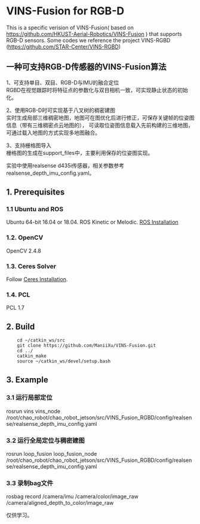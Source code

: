 # VINS-Fusion for RGB-D

This is a specific verision of VINS-Fusion( based on https://github.com/HKUST-Aerial-Robotics/VINS-Fusion ) that supports RGB-D sensors. Some codes we reference the project VINS-RGBD (https://github.com/STAR-Center/VINS-RGBD)

## 一种可支持RGB-D传感器的VINS-Fusion算法

1、可支持单目、双目、RGB-D与IMU的融合定位  
RGBD在视觉跟踪时将特征点的参数化与双目相机一致，可实现静止状态的初始化。  

2、使用RGB-D时可实现基于八叉树的稠密建图  
实时生成局部三维稠密地图，地图可在图优化后进行修正，可保存关键帧的位姿图信息（带有三维稠密点云地图的），
可读取位姿图信息载入先前构建的三维地图，可通过载入地图的方式实现多地图融合。
  
3、支持栅格图导入  
栅格图的生成在support_files中，主要利用保存的位姿图实现。  

实验中使用realsense d435i传感器，相关参数参考realsense_depth_imu_config.yaml。

## 1. Prerequisites

### 1.1 **Ubuntu** and **ROS**
Ubuntu 64-bit 16.04 or 18.04.
ROS Kinetic or Melodic. [ROS Installation](http://wiki.ros.org/ROS/Installation)

### 1.2. **OpenCV** 
OpenCV 2.4.8

### 1.3. **Ceres Solver** 
Follow [Ceres Installation](http://ceres-solver.org/installation.html).

### 1.4. **PCL** 
PCL 1.7 

## 2. Build 
```
    cd ~/catkin_ws/src
    git clone https://github.com/ManiiXu/VINS-Fusion.git
    cd ../
    catkin_make
    source ~/catkin_ws/devel/setup.bash
```

## 3. Example 

### 3.1 运行局部定位  
rosrun vins vins_node /root/chao_robot/chao_robot_jetson/src/VINS_Fusion_RGBD/config/realsense/realsense_depth_imu_config.yaml

### 3.2 运行全局定位与稠密建图  
rosrun loop_fusion loop_fusion_node  /root/chao_robot/chao_robot_jetson/src/VINS_Fusion_RGBD/config/realsense/realsense_depth_imu_config.yaml

### 3.3 录制bag文件  
rosbag record /camera/imu /camera/color/image_raw /camera/aligned_depth_to_color/image_raw

仅供学习。
